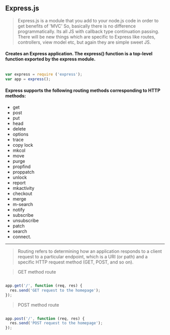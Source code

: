 Express.js
--------------------


> Express.js is a module that you add to your node.js code in order to get benefits of 'MVC' So, basically there is no difference programmatically. Its all JS with callback type continuation passing. There will be new things which are specific to Express like routes, controllers, view model etc, but again they are simple sweet JS.


#### Creates an Express application. The express() function is a top-level function exported by the express module.

```javascript

var express = require ('express');
var app = express();

```

#### Express supports the following routing methods corresponding to HTTP methods:

- get
- post
- put
- head
- delete
- options
- trace
- copy lock
- mkcol
- move
- purge
- propfind
- proppatch
- unlock
- report
- mkactivity
- checkout
- merge
- m-search
- notify
- subscribe
- unsubscribe
- patch
- search
- connect.

___

> Routing refers to determining how an application responds to a client request to a particular endpoint, which is a URI (or path) and a specific HTTP request method (GET, POST, and so on).


> GET method route

```javascript

app.get('/', function (req, res) {
  res.send('GET request to the homepage');
});

```

> POST method route

```javascript

app.post('/', function (req, res) {
  res.send('POST request to the homepage');
});

```
